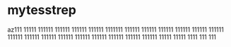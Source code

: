 # mytesstrep
az111
11111
111111
111111
111111
111111
1111111
111111
111111
111111
111111
111111
111111
111111
111111
111111
111111
111111
111111
111111
111111
111111
11111
11111
1111
111
111
